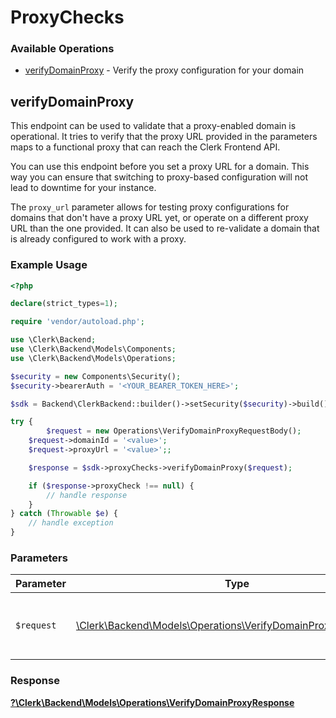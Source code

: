 # ProxyChecks


### Available Operations

* [verifyDomainProxy](#verifydomainproxy) - Verify the proxy configuration for your domain

## verifyDomainProxy

This endpoint can be used to validate that a proxy-enabled domain is operational.
It tries to verify that the proxy URL provided in the parameters maps to a functional proxy that can reach the Clerk Frontend API.

You can use this endpoint before you set a proxy URL for a domain. This way you can ensure that switching to proxy-based
configuration will not lead to downtime for your instance.

The `proxy_url` parameter allows for testing proxy configurations for domains that don't have a proxy URL yet, or operate on
a different proxy URL than the one provided. It can also be used to re-validate a domain that is already configured to work with a proxy.

### Example Usage

```php
<?php

declare(strict_types=1);

require 'vendor/autoload.php';

use \Clerk\Backend;
use \Clerk\Backend\Models\Components;
use \Clerk\Backend\Models\Operations;

$security = new Components\Security();
$security->bearerAuth = '<YOUR_BEARER_TOKEN_HERE>';

$sdk = Backend\ClerkBackend::builder()->setSecurity($security)->build();

try {
        $request = new Operations\VerifyDomainProxyRequestBody();
    $request->domainId = '<value>';
    $request->proxyUrl = '<value>';;

    $response = $sdk->proxyChecks->verifyDomainProxy($request);

    if ($response->proxyCheck !== null) {
        // handle response
    }
} catch (Throwable $e) {
    // handle exception
}
```

### Parameters

| Parameter                                                                                                                | Type                                                                                                                     | Required                                                                                                                 | Description                                                                                                              |
| ------------------------------------------------------------------------------------------------------------------------ | ------------------------------------------------------------------------------------------------------------------------ | ------------------------------------------------------------------------------------------------------------------------ | ------------------------------------------------------------------------------------------------------------------------ |
| `$request`                                                                                                               | [\Clerk\Backend\Models\Operations\VerifyDomainProxyRequestBody](../../Models/Operations/VerifyDomainProxyRequestBody.md) | :heavy_check_mark:                                                                                                       | The request object to use for the request.                                                                               |


### Response

**[?\Clerk\Backend\Models\Operations\VerifyDomainProxyResponse](../../Models/Operations/VerifyDomainProxyResponse.md)**

